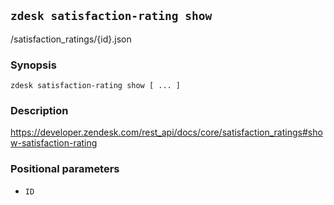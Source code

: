 ## `zdesk satisfaction-rating show`

/satisfaction_ratings/{id}.json

### Synopsis

    zdesk satisfaction-rating show [ ... ]

### Description

https://developer.zendesk.com/rest_api/docs/core/satisfaction_ratings#show-satisfaction-rating

### Positional parameters

* `ID`

